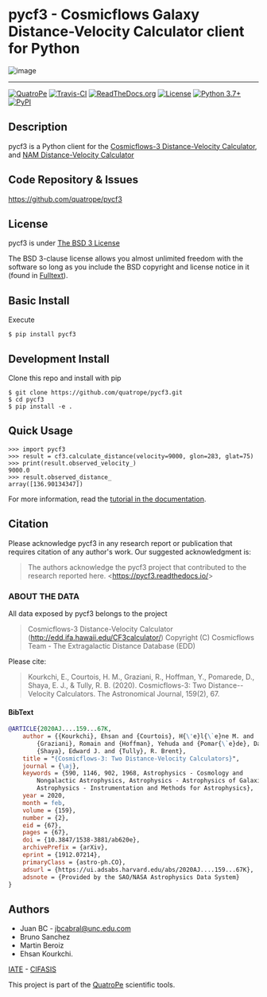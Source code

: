 # pycf3 - Cosmicflows Galaxy Distance-Velocity Calculator client for Python

![image](https://raw.githubusercontent.com/quatrope/pycf3/master/res/logo.png)

----

[![QuatroPe](https://img.shields.io/badge/QuatroPe-Applications-1c5896)](https://quatrope.github.io/)
[![Travis-CI](https://travis-ci.com/quatrope/pycf3.svg?branch=master)](https://travis-ci.com/quatrope/pycf3)
[![ReadTheDocs.org](https://readthedocs.org/projects/pycf3/badge/?version=latest)](https://pycf3.readthedocs.io/en/latest/?badge=latest)
[![License](https://img.shields.io/badge/License-BSD3-blue.svg)](https://www.tldrlegal.com/l/bsd3)
[![Python 3.7+](https://img.shields.io/badge/python-3.7+-blue.svg)](https://badge.fury.io/py/pycf3)
[![PyPI](https://img.shields.io/pypi/v/pycf3)](https://pypi.org/project/pycf3/)


## Description

pycf3 is a Python client for the
[Cosmicflows-3 Distance-Velocity Calculator](http://edd.ifa.hawaii.edu/CF3calculator/),
and [NAM Distance-Velocity Calculator](http://edd.ifa.hawaii.edu/NAMcalculator/)


## Code Repository & Issues

https://github.com/quatrope/pycf3


## License

pycf3 is under [The BSD 3 License](https://www.tldrlegal.com/l/bsd3)

The BSD 3-clause license allows you almost unlimited freedom with the software
so long as you include the BSD copyright and license notice in it
(found in [Fulltext](https://raw.githubusercontent.com/quatrope/pycf3/master/LICENSE)).


## Basic Install


Execute

```console
$ pip install pycf3
```

## Development Install


Clone this repo and install with pip

```console
$ git clone https://github.com/quatrope/pycf3.git
$ cd pycf3
$ pip install -e .
```

## Quick Usage

```pycon
>>> import pycf3
>>> result = cf3.calculate_distance(velocity=9000, glon=283, glat=75)
>>> print(result.observed_velocity_)
9000.0
>>> result.observed_distance_
array([136.90134347])
```

For more information, read the [tutorial in the
documentation](https://pycf3.readthedocs.io).

## Citation

Please acknowledge pycf3 in any research report or publication that
requires citation of any author\'s work. Our suggested acknowledgment
is:

> The authors acknowledge the pycf3 project that contributed to the
> research reported here. \<<https://pycf3.readthedocs.io/>\>

### ABOUT THE DATA

All data exposed by pycf3 belongs to the project

> Cosmicflows-3 Distance-Velocity Calculator
> (<http://edd.ifa.hawaii.edu/CF3calculator/>) Copyright (C) Cosmicflows
> Team - The Extragalactic Distance Database (EDD)

Please cite:

> Kourkchi, E., Courtois, H. M., Graziani, R., Hoffman, Y., Pomarede,
> D., Shaya, E. J., & Tully, R. B. (2020). Cosmicflows-3: Two
> Distance--Velocity Calculators. The Astronomical Journal, 159(2), 67.

#### BibText

```bib
@ARTICLE{2020AJ....159...67K,
    author = {{Kourkchi}, Ehsan and {Courtois}, H{\'e}l{\`e}ne M. and
        {Graziani}, Romain and {Hoffman}, Yehuda and {Pomar{\`e}de}, Daniel and
        {Shaya}, Edward J. and {Tully}, R. Brent},
    title = "{Cosmicflows-3: Two Distance-Velocity Calculators}",
    journal = {\aj},
    keywords = {590, 1146, 902, 1968, Astrophysics - Cosmology and
        Nongalactic Astrophysics, Astrophysics - Astrophysics of Galaxies,
        Astrophysics - Instrumentation and Methods for Astrophysics},
    year = 2020,
    month = feb,
    volume = {159},
    number = {2},
    eid = {67},
    pages = {67},
    doi = {10.3847/1538-3881/ab620e},
    archivePrefix = {arXiv},
    eprint = {1912.07214},
    primaryClass = {astro-ph.CO},
    adsurl = {https://ui.adsabs.harvard.edu/abs/2020AJ....159...67K},
    adsnote = {Provided by the SAO/NASA Astrophysics Data System}
}
```

## Authors


- Juan BC - [jbcabral@unc.edu.com](jbcabral@unc.edu.com)
- Bruno Sanchez
- Martin Beroiz
- Ehsan Kourkchi.


[IATE](http://iate.oac.uncor.edu/) -
[CIFASIS](https://www.cifasis-conicet.gov.ar/)

This project is part of the [QuatroPe](https://github.com/quatrope)
scientific tools.
